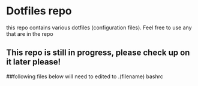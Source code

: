 # Dotfiles repo
this repo contains various dotfiles (configuration files). 
Feel free to use any that are in the repo

## This repo is still in progress, please check up on it later please!

##following files below will need to edited to .(filename)
bashrc
